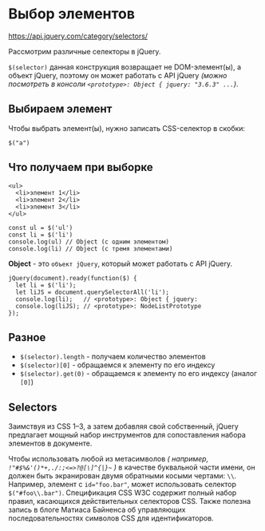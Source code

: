 # Выбор элементов
https://api.jquery.com/category/selectors/  

Рассмотрим различные селекторы в jQuery.

`$(selector)` данная конструкция возвращает не DOM-элемент(ы), а объект jQuery, поэтому он может работать с API jQuery *(можно посмотреть в консоли `<prototype>: Object { jquery: "3.6.3" ...`)*.

## Выбираем элемент
Чтобы выбрать элемент(ы), нужно записать CSS-селектор в скобки:

    $("a")

## Что получаем при выборке

    <ul>
      <li>элемент 1</li>
      <li>элемент 2</li>
      <li>элемент 3</li>
    </ul>

    const ul = $('ul')
    const li = $('li')
    console.log(ul) // Object (с одним элементом)
    console.log(li) // Object (с тремя элементами)

**Object** - это `объект jQuery`, который может работать с API jQuery.

    jQuery(document).ready(function($) {
      let li = $('li');
      let liJS = document.querySelectorAll('li');
      console.log(li);   // <prototype>: Object { jquery:
      console.log(liJS); // <prototype>: NodeListPrototype
    });

## Разное
- `$(selector).length` - получаем количество элементов
- `$(selector)[0]` - обращаемся к элементу по его индексу
- `$(selector).get(0)` - обращаемся к элементу по его индексу (аналог `[0]`)

## Selectors
Заимствуя из CSS 1–3, а затем добавляя свой собственный, jQuery предлагает мощный набор инструментов для сопоставления набора элементов в документе.

Чтобы использовать любой из метасимволов *( например, `!"#$%&'()*+,./:;<=>?@[\]^{|}~` )* в качестве буквальной части имени, он должен быть экранирован двумя обратными косыми чертами: `\\`. Например, элемент с `id="foo.bar"`, может использовать селектор `$("#foo\\.bar")`. Спецификация CSS W3C содержит полный набор правил, касающихся действительных селекторов CSS. Также полезна запись в блоге Матиаса Байненса об управляющих последовательностях символов CSS для идентификаторов.
